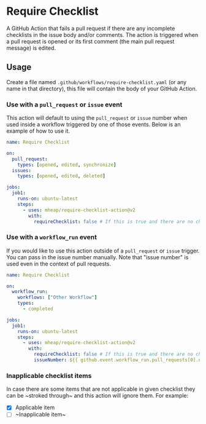 # Require Checklist

A GitHub Action that fails a pull request if there are any incomplete checklists in the issue body and/or comments. The action is triggered when a pull request is opened or its first comment (the main pull request message) is edited.

## Usage

Create a file named `.github/workflows/require-checklist.yaml` (or any name in that directory), this file will contain the body of your GitHub Action.

### Use with a `pull_request` or `issue` event

This action will default to using the `pull_request` or `issue` number when used inside a workflow triggered by one of those events. Below is an example of how to use it.

```yaml
name: Require Checklist

on:
  pull_request:
    types: [opened, edited, synchronize]
  issues:
    types: [opened, edited, deleted]

jobs:
  job1:
    runs-on: ubuntu-latest
    steps:
      - uses: mheap/require-checklist-action@v2
        with:
          requireChecklist: false # If this is true and there are no checklists detected, the action will fail
```

### Use with a `workflow_run` event

If you would like to use this action outside of a `pull_request` or `issue` trigger. You can pass in the issue number manually. Note that "issue number" is used even in the context of pull requests.

```yaml
name: Require Checklist

on:
  workflow_run:
    workflows: ["Other Workflow"]
    types:
      - completed

jobs:
  job1:
    runs-on: ubuntu-latest
    steps:
      - uses: mheap/require-checklist-action@v2
        with:
          requireChecklist: false # If this is true and there are no checklists detected, the action will fail
          issueNumber: ${{ github.event.workflow_run.pull_requests[0].number }}
```

### Inapplicable checklist items

In case there are some items that are not applicable in given checklist they can be ~stroked through~ and this action will ignore them. For example:

- [X] Applicable item
- [ ] ~Inapplicable item~
